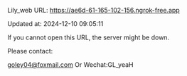 Lily_web URL: https://ae6d-61-165-102-156.ngrok-free.app

Updated at: 2024-12-10 09:05:11

If you cannot open this URL, the server might be down.

Please contact: 

goley04@foxmail.com Or Wechat:GL_yeaH